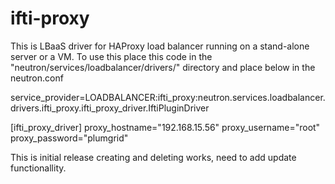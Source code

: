 # ifti-proxy

This is LBaaS driver for HAProxy load balancer running on a stand-alone server or a VM. To use this
place this code in the "neutron/services/loadbalancer/drivers/" directory and place below in the neutron.conf

service_provider=LOADBALANCER:ifti_proxy:neutron.services.loadbalancer.drivers.ifti_proxy.ifti_proxy_driver.IftiPluginDriver

[ifti_proxy_driver]
proxy_hostname="192.168.15.56"
proxy_username="root"
proxy_password="plumgrid"


This is initial release creating and deleting works, need to add update functionallity.

